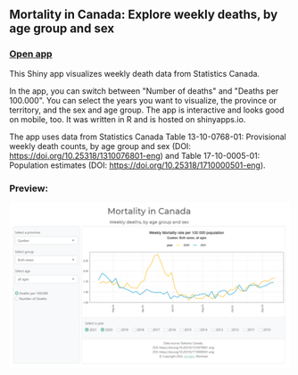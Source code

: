 
## Mortality in Canada: Explore weekly deaths, by age group and sex
### <a href="https://jlomako.shinyapps.io/mortality-canada/">Open app</a>

This Shiny app visualizes weekly death data from Statistics Canada. 

In the app, you can switch between "Number of deaths" and 
"Deaths per 100.000". You can select the years you want to visualize, 
the province or territory, and the sex and age group. The app is interactive and looks good on mobile, too.
It was written in R and is hosted on shinyapps.io.

The app uses data from Statistics Canada Table 13-10-0768-01: 
Provisional weekly death counts, by age group and sex
(DOI: https://doi.org/10.25318/1310076801-eng) and
Table 17-10-0005-01: Population estimates 
(DOI: https://doi.org/10.25318/1710000501-eng).

### Preview:
<img src="screenshots/example.png" alt="screenshot">

